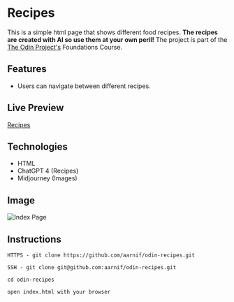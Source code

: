 # Recipes

This is a simple html page that shows different food recipes.
**The recipes are created with AI so use them at your own peril!**
The project is part of the [The Odin Project's](https://www.theodinproject.com/) Foundations Course.

## Features

- Users can navigate between different recipes.

## Live Preview

[Recipes](https://aarnif.github.io/odin-recipes/)

## Technologies

- HTML
- ChatGPT 4 (Recipes)
- Midjourney (Images)

## Image

![Index Page](/images/screenshot.png)

## Instructions

```
HTTPS - git clone https://github.com/aarnif/odin-recipes.git

SSH - git clone git@github.com:aarnif/odin-recipes.git

cd odin-recipes

open index.html with your browser
```
